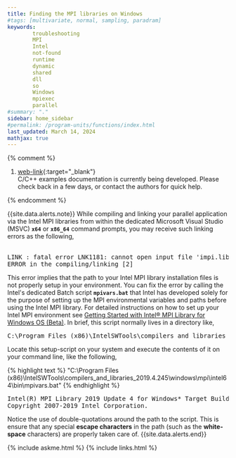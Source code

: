 ```yaml
---
title: Finding the MPI libraries on Windows
#tags: [multivariate, normal, sampling, paradram]
keywords: 
        troubleshooting
        MPI
        Intel
        not-found
        runtime
        dynamic
        shared
        dll
        so
        Windows
        mpiexec
        parallel
#summary: "."
sidebar: home_sidebar
#permalink: /program-units/functions/index.html
last_updated: March 14, 2024
mathjax: true
---
```


{% comment %}
1. [web-link](){:target="_blank"}  
C/C++ examples documentation is currently being developed. Please check back in a few days, or contact the authors for quick help.  
<div id="toc"></div>  
{% endcomment %}

{{site.data.alerts.note}}
While compiling and linking your parallel application via the Intel MPI libraries from within the dedicated Microsoft Visual Studio (MSVC) <b><code>x64</code></b> or <b><code>x86_64</code></b> command prompts, you may receive such linking errors as the following,  
<br>
<pre>
LINK : fatal error LNK1181: cannot open input file 'impi.lib'
ERROR in the compiling/linking [2]
</pre>
This error implies that the path to your Intel MPI library installation files is not properly setup in your environment. You can fix the error by calling the Intel's dedicated Batch script <b><code>mpivars.bat</code></b> that Intel has developed solely for the purpose of setting up the MPI environmental variables and paths before using the Intel MPI library. For detailed instructions on how to set up your Intel MPI environment see <a href="https://software.intel.com/en-us/get-started-with-mpi-for-windows" target="_blank">Getting Started with Intel® MPI Library for Windows OS (Beta)</a>. In brief, this script normally lives in a directory like,  

<pre>
C:\Program Files (x86)\IntelSWTools\compilers_and_libraries_2019.4.245\windows\mpi\intel64\bin\mpivars.bat
</pre>

Locate this setup-script on your system and execute the contents of it on your command line, like the following,  

{% highlight text %}
"C:\Program Files (x86)\IntelSWTools\compilers_and_libraries_2019.4.245\windows\mpi\intel64\bin\mpivars.bat"
{% endhighlight %}
<pre>
Intel(R) MPI Library 2019 Update 4 for Windows* Target Build Environment for Intel(R) 64 applications
Copyright 2007-2019 Intel Corporation.
</pre>

Notice the use of double-quotations around the path to the script. This is ensure that any special <b>escape characters</b> in the path (such as the <b>white-space</b> characters) are properly taken care of.
{{site.data.alerts.end}}

{% include askme.html %}
{% include links.html %}
